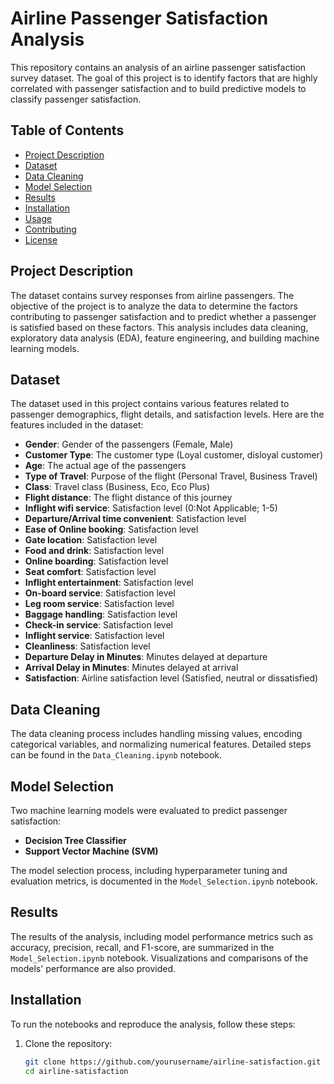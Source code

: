 # Airline Passenger Satisfaction Analysis

This repository contains an analysis of an airline passenger satisfaction survey dataset. The goal of this project is to identify factors that are highly correlated with passenger satisfaction and to build predictive models to classify passenger satisfaction.

## Table of Contents
- [Project Description](#project-description)
- [Dataset](#dataset)
- [Data Cleaning](#data-cleaning)
- [Model Selection](#model-selection)
- [Results](#results)
- [Installation](#installation)
- [Usage](#usage)
- [Contributing](#contributing)
- [License](#license)

## Project Description
The dataset contains survey responses from airline passengers. The objective of the project is to analyze the data to determine the factors contributing to passenger satisfaction and to predict whether a passenger is satisfied based on these factors. This analysis includes data cleaning, exploratory data analysis (EDA), feature engineering, and building machine learning models.

## Dataset
The dataset used in this project contains various features related to passenger demographics, flight details, and satisfaction levels. Here are the features included in the dataset:

- **Gender**: Gender of the passengers (Female, Male)
- **Customer Type**: The customer type (Loyal customer, disloyal customer)
- **Age**: The actual age of the passengers
- **Type of Travel**: Purpose of the flight (Personal Travel, Business Travel)
- **Class**: Travel class (Business, Eco, Eco Plus)
- **Flight distance**: The flight distance of this journey
- **Inflight wifi service**: Satisfaction level (0:Not Applicable; 1-5)
- **Departure/Arrival time convenient**: Satisfaction level
- **Ease of Online booking**: Satisfaction level
- **Gate location**: Satisfaction level
- **Food and drink**: Satisfaction level
- **Online boarding**: Satisfaction level
- **Seat comfort**: Satisfaction level
- **Inflight entertainment**: Satisfaction level
- **On-board service**: Satisfaction level
- **Leg room service**: Satisfaction level
- **Baggage handling**: Satisfaction level
- **Check-in service**: Satisfaction level
- **Inflight service**: Satisfaction level
- **Cleanliness**: Satisfaction level
- **Departure Delay in Minutes**: Minutes delayed at departure
- **Arrival Delay in Minutes**: Minutes delayed at arrival
- **Satisfaction**: Airline satisfaction level (Satisfied, neutral or dissatisfied)

## Data Cleaning
The data cleaning process includes handling missing values, encoding categorical variables, and normalizing numerical features. Detailed steps can be found in the `Data_Cleaning.ipynb` notebook.

## Model Selection
Two machine learning models were evaluated to predict passenger satisfaction:
- **Decision Tree Classifier**
- **Support Vector Machine (SVM)**

The model selection process, including hyperparameter tuning and evaluation metrics, is documented in the `Model_Selection.ipynb` notebook.

## Results
The results of the analysis, including model performance metrics such as accuracy, precision, recall, and F1-score, are summarized in the `Model_Selection.ipynb` notebook. Visualizations and comparisons of the models' performance are also provided.

## Installation
To run the notebooks and reproduce the analysis, follow these steps:

1. Clone the repository:
   ```bash
   git clone https://github.com/yourusername/airline-satisfaction.git
   cd airline-satisfaction
